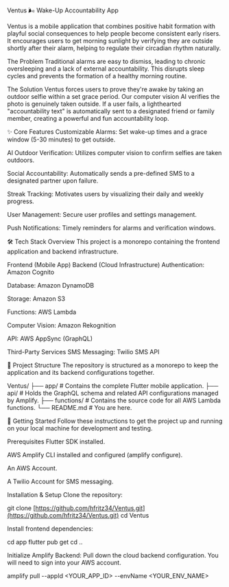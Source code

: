 Ventus 🌬️
Wake-Up Accountability App

Ventus is a mobile application that combines positive habit formation with playful social consequences to help people become consistent early risers. It encourages users to get morning sunlight by verifying they are outside shortly after their alarm, helping to regulate their circadian rhythm naturally.

The Problem
Traditional alarms are easy to dismiss, leading to chronic oversleeping and a lack of external accountability. This disrupts sleep cycles and prevents the formation of a healthy morning routine.

The Solution
Ventus forces users to prove they're awake by taking an outdoor selfie within a set grace period. Our computer vision AI verifies the photo is genuinely taken outside. If a user fails, a lighthearted "accountability text" is automatically sent to a designated friend or family member, creating a powerful and fun accountability loop.

✨ Core Features
Customizable Alarms: Set wake-up times and a grace window (5-30 minutes) to get outside.

AI Outdoor Verification: Utilizes computer vision to confirm selfies are taken outdoors.

Social Accountability: Automatically sends a pre-defined SMS to a designated partner upon failure.

Streak Tracking: Motivates users by visualizing their daily and weekly progress.

User Management: Secure user profiles and settings management.

Push Notifications: Timely reminders for alarms and verification windows.

🛠️ Tech Stack Overview
This project is a monorepo containing the frontend application and backend infrastructure.

Frontend (Mobile App)
Backend (Cloud Infrastructure)
Authentication: Amazon Cognito

Database: Amazon DynamoDB

Storage: Amazon S3

Functions: AWS Lambda

Computer Vision: Amazon Rekognition

API: AWS AppSync (GraphQL)

Third-Party Services
SMS Messaging: Twilio SMS API

📂 Project Structure
The repository is structured as a monorepo to keep the application and its backend configurations together.

Ventus/
├── app/          # Contains the complete Flutter mobile application.
├── api/          # Holds the GraphQL schema and related API configurations managed by Amplify.
├── functions/    # Contains the source code for all AWS Lambda functions.
└── README.md     # You are here.


🚀 Getting Started
Follow these instructions to get the project up and running on your local machine for development and testing.

Prerequisites
Flutter SDK installed.

AWS Amplify CLI installed and configured (amplify configure).

An AWS Account.

A Twilio Account for SMS messaging.

Installation & Setup
Clone the repository:

git clone [https://github.com/hfritz34/Ventus.git](https://github.com/hfritz34/Ventus.git)
cd Ventus


Install frontend dependencies:

cd app
flutter pub get
cd ..


Initialize Amplify Backend:
Pull down the cloud backend configuration. You will need to sign into your AWS account.

amplify pull --appId <YOUR_APP_ID> --envName <YOUR_ENV_NAME>
